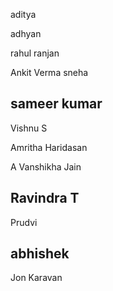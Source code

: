 
aditya

adhyan

rahul ranjan

Ankit Verma
sneha

## sameer kumar

Vishnu S

Amritha Haridasan

A Vanshikha Jain

## Ravindra T

Prudvi

## abhishek

Jon Karavan
